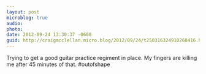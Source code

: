 ```yaml
---
layout: post
microblog: true
audio: 
photo: 
date: 2012-09-24 13:30:37 -0600
guid: http://craigmcclellan.micro.blog/2012/09/24/t250316324910268416.html
---
```

Trying to get a good guitar practice regiment in place. My fingers are killing me after 45 minutes of that. #outofshape
